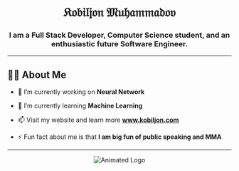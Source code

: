 <h1 align="center">𝔎𝔬𝔟𝔦𝔩𝔧𝔬𝔫 𝔐𝔲𝔥𝔞𝔪𝔪𝔞𝔡𝔬𝔳</h1>
<h3 align="center">I am a Full Stack Developer, Computer Science student, and an enthusiastic future Software Engineer.</h3>

---

## 🙋‍♂️ About Me

- 🔭 I’m currently working on **Neural Network**

- 🌱 I’m currently learning **Machine Learning**

- 📫 Visit my website and learn more **www.kobiljon.com**

- ⚡ Fun fact about me is that **I am big fun of public speaking and MMA**

---

<p align="center">
  <img src="https://media.giphy.com/media/v1.Y2lkPTc5MGI3NjExYWkwd3cxMjdhejRobDFsam04MzZxeGp4cjg1ejUyazZ6dXpxd2RheSZlcD12MV9naWZzX3NlYXJjaCZjdD1n/LaVp0AyqR5bGsC5Cbm/giphy.gif" alt="Animated Logo"/>
</p>
